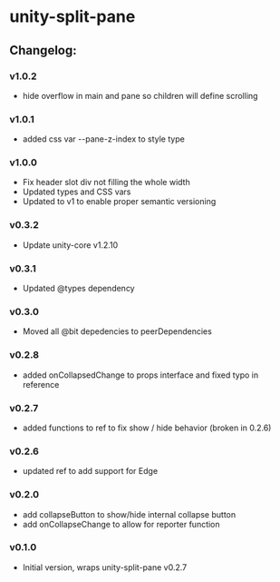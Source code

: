 # unity-split-pane

## Changelog:

### v1.0.2
- hide overflow in main and pane so children will define scrolling

### v1.0.1
- added css var --pane-z-index to style type

### v1.0.0
- Fix header slot div not filling the whole width
- Updated types and CSS vars
- Updated to v1 to enable proper semantic versioning

### v0.3.2
- Update unity-core v1.2.10

### v0.3.1
- Updated @types dependency

### v0.3.0
- Moved all @bit depedencies to peerDependencies

### v0.2.8
- added onCollapsedChange to props interface and fixed typo in reference

### v0.2.7
- added functions to ref to fix show / hide behavior (broken in 0.2.6)

### v0.2.6
- updated ref to add support for Edge

### v0.2.0
- add collapseButton to show/hide internal collapse button
- add onCollapseChange to allow for reporter function

### v0.1.0
- Initial version, wraps unity-split-pane v0.2.7
